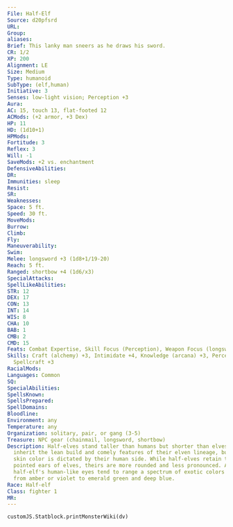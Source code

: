 ```yaml
---
File: Half-Elf
Source: d20pfsrd
URL:
Group:
aliases:
Brief: This lanky man sneers as he draws his sword.
CR: 1/2
XP: 200
Alignment: LE
Size: Medium
Type: humanoid
SubType: (elf,human)
Initiative: 3
Senses: low-light vision; Perception +3
Aura:
AC: 15, touch 13, flat-footed 12
ACMods: (+2 armor, +3 Dex)
HP: 11
HD: (1d10+1)
HPMods:
Fortitude: 3
Reflex: 3
Will: -1
SaveMods: +2 vs. enchantment
DefensiveAbilities:
DR:
Immunities: sleep
Resist:
SR:
Weaknesses:
Space: 5 ft.
Speed: 30 ft.
MoveMods:
Burrow:
Climb:
Fly:
Maneuverability:
Swim:
Melee: longsword +3 (1d8+1/19-20)
Reach: 5 ft.
Ranged: shortbow +4 (1d6/x3)
SpecialAttacks:
SpellLikeAbilities:
STR: 12
DEX: 17
CON: 13
INT: 14
WIS: 8
CHA: 10
BAB: 1
CMB: 2
CMD: 15
Feats: Combat Expertise, Skill Focus (Perception), Weapon Focus (longsword)
Skills: Craft (alchemy) +3, Intimidate +4, Knowledge (arcana) +3, Perception +3,
  Spellcraft +3
RacialMods:
Languages: Common
SQ:
SpecialAbilities:
SpellsKnown:
SpellsPrepared:
SpellDomains:
Bloodline:
Environment: any
Temperature: any
Organization: solitary, pair, or gang (3-5)
Treasure: NPC gear (chainmail, longsword, shortbow)
Description: Half-elves stand taller than humans but shorter than elves. They
  inherit the lean build and comely features of their elven lineage, but their
  skin color is dictated by their human side. While half-elves retain the
  pointed ears of elves, theirs are more rounded and less pronounced. A
  half-elf's human-like eyes tend to range a spectrum of exotic colors running
  from amber or violet to emerald green and deep blue.
Race: Half-elf
Class: fighter 1
MR:
---
```

```dataviewjs
customJS.Statblock.printMonsterWiki(dv)
```
